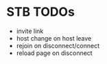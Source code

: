 # STB TODOs
- invite link
- host change on host leave
- rejoin on disconnect/connect
- reload page on disconnect